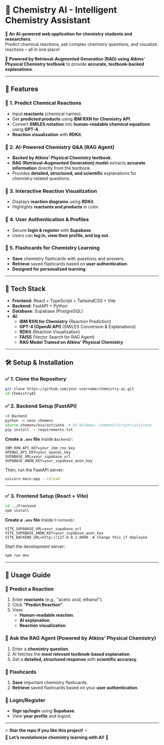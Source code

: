 # 🔬 **Chemistry AI - Intelligent Chemistry Assistant**  

🚀 **An AI-powered web application for chemistry students and researchers**.  
Predict chemical reactions, ask complex chemistry questions, and visualize reactions – all in one place!  

🧠 **Powered by Retrieval-Augmented Generation (RAG) using Atkins' Physical Chemistry textbook** to provide **accurate, textbook-backed explanations**.  

---

## 🌟 **Features**
### 🔹 **1. Predict Chemical Reactions**
- Input **reactants** (chemical names).
- Get **predicted products** using **IBM RXN for Chemistry API**.
- Convert **SMILES notation** into **human-readable chemical equations** using **GPT-4**.
- **Reaction visualization** with **RDKit**.

### 🔹 **2. AI-Powered Chemistry Q&A (RAG Agent)**
- **Backed by Atkins’ Physical Chemistry textbook**.
- **RAG (Retrieval-Augmented Generation) model** extracts **accurate information** directly from the textbook.
- Provides **detailed, structured, and scientific** explanations for chemistry-related questions.

### 🔹 **3. Interactive Reaction Visualization**
- Displays **reaction diagrams** using **RDKit**.
- Highlights **reactants and products** in color.

### 🔹 **4. User Authentication & Profiles**
- Secure **login & register** with **Supabase**.
- Users can **log in, view their profile, and log out**.

### 🔹 **5. Flashcards for Chemistry Learning**
- **Save** chemistry flashcards with questions and answers.
- **Retrieve** saved flashcards based on **user authentication**.
- **Designed for personalized learning**.

---

## 🎯 **Tech Stack**
- **Frontend**: React + TypeScript + TailwindCSS + Vite  
- **Backend**: FastAPI + Python  
- **Database**: Supabase (PostgreSQL)  
- **AI**:
  - **IBM RXN for Chemistry** (Reaction Prediction)
  - **GPT-4 (OpenAI API)** (SMILES Conversion & Explanations)
  - **RDKit** (Reaction Visualization)
  - **FAISS** (Vector Search for RAG Agent)
  - **RAG Model Trained on Atkins' Physical Chemistry**

---

## 🛠 **Setup & Installation**
### ✅ **1. Clone the Repository**
```sh
git clone https://github.com/your-username/chemistry-ai.git
cd ChemistryAI
```

### ✅ **2. Backend Setup (FastAPI)**
```sh
cd Backend
python -m venv chemenv
source chemenv/bin/activate  # On Windows: chemenv\Scripts\activate
pip install -r requirements.txt
```
**Create a `.env` file** inside `Backend/`:
```
IBM_RXN_API_KEY=your_ibm_rnx_key
OPENAI_API_KEY=your_openai_key
SUPABASE_URL=your_supabase_url
SUPABASE_ANON_KEY=your_supabase_anon_key
```
Then, run the FastAPI server:
```sh
uvicorn main:app --reload
```

---

### ✅ **3. Frontend Setup (React + Vite)**
```sh
cd ../Frontend
npm install
```
**Create a `.env` file** inside `Frontend/`:
```
VITE_SUPABASE_URL=your_supabase_url
VITE_SUPABASE_ANON_KEY=your_supabase_anon_key
VITE_BACKEND_URL=http://127.0.0.1:8000  # Change this if deployed
```
Start the development server:
```sh
npm run dev
```
---


## 🎯 **Usage Guide**
### 🔹 **Predict a Reaction**
1. Enter **reactants** (e.g., "acetic acid, ethanol").
2. Click **"Predict Reaction"**.
3. View:
   - **Human-readable reaction**.
   - **AI explanation**.
   - **Reaction visualization**.

### 🔹 **Ask the RAG Agent (Powered by Atkins' Physical Chemistry)**
1. Enter a **chemistry question**.
2. AI fetches the **most relevant textbook-based explanation**.
3. Get a **detailed, structured response** with **scientific accuracy**.

### 🔹 **Flashcards**
1. **Save** important chemistry flashcards.
2. **Retrieve** saved flashcards based on your **user authentication**.

### 🔹 **Login/Register**
- **Sign up/login** using **Supabase**.
- View **your profile** and logout.

---

🔥 **Star the repo if you like this project!** ⭐  
🚀 **Let’s revolutionize chemistry learning with AI!** 🧪
